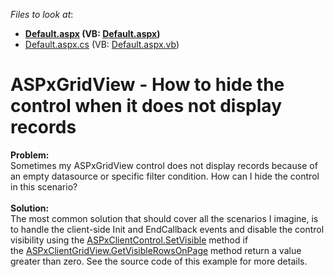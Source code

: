 <!-- default file list -->
*Files to look at*:

* **[Default.aspx](./CS/Default.aspx) (VB: [Default.aspx](./VB/Default.aspx))**
* [Default.aspx.cs](./CS/Default.aspx.cs) (VB: [Default.aspx.vb](./VB/Default.aspx.vb))
<!-- default file list end -->
# ASPxGridView - How to hide the control when it does not display records


<strong>Problem:</strong><br />Sometimes my ASPxGridView control does not display records because of an empty datasource or specific filter condition. How can I hide the control in this scenario?<br /><br /><strong>Solution:</strong><br />The most common solution that should cover all the scenarios I imagine, is to handle the client-side Init and EndCallback events and disable the control visibility using the <a href="https://documentation.devexpress.com/#AspNet/DevExpressWebScriptsASPxClientControl_SetVisibletopic">ASPxClientControl.SetVisible</a> method if the <a href="https://documentation.devexpress.com/#AspNet/DevExpressWebScriptsASPxClientGridView_GetVisibleRowsOnPagetopic">ASPxClientGridView.GetVisibleRowsOnPage</a> method return a value greater than zero. See the source code of this example for more details.

<br/>


